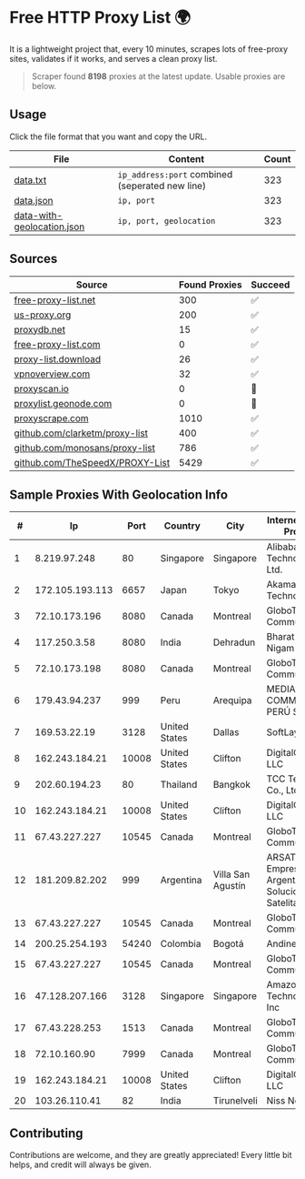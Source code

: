
# Free HTTP Proxy List 🌍

It is a lightweight project that, every 10 minutes, scrapes lots of free-proxy sites, validates if it works, and serves a clean proxy list.


> Scraper found **8198** proxies at the latest update. Usable proxies are below.

## Usage

Click the file format that you want and copy the URL.


|File|Content|Count|
|----|-------|-----|
|[data.txt](https://raw.githubusercontent.com/themiralay/Proxy-List-World/master/data.txt)|`ip_address:port` combined (seperated new line)|323|
|[data.json](https://raw.githubusercontent.com/themiralay/Proxy-List-World/master/data.json)|`ip, port`|323|
|[data-with-geolocation.json](https://raw.githubusercontent.com/themiralay/Proxy-List-World/master/data-with-geolocation.json)|`ip, port, geolocation`|323|

## Sources

|Source|Found Proxies|Succeed|
|------|-------------|-------|
|[free-proxy-list.net](https://free-proxy-list.net)|300|✅|
|[us-proxy.org](https://www.us-proxy.org)|200|✅|
|[proxydb.net](http://proxydb.net)|15|✅|
|[free-proxy-list.com](https://free-proxy-list.com/?page=&port=&type%5B%5D=http&type%5B%5D=https&up_time=0&search=Search)|0|✅|
|[proxy-list.download](https://www.proxy-list.download/HTTP)|26|✅|
|[vpnoverview.com](https://vpnoverview.com/privacy/anonymous-browsing/free-proxy-servers)|32|✅|
|[proxyscan.io](https://www.proxyscan.io)|0|🚫|
|[proxylist.geonode.com](https://proxylist.geonode.com/api/proxy-list?limit=300&page=1&sort_by=lastChecked&sort_type=desc&protocols=http,https)|0|🚫|
|[proxyscrape.com](https://api.proxyscrape.com/v2/?request=displayproxies&protocol=http&timeout=10000&country=all&ssl=all&anonymity=all)|1010|✅|
|[github.com/clarketm/proxy-list](https://raw.githubusercontent.com/clarketm/proxy-list/master/proxy-list-raw.txt)|400|✅|
|[github.com/monosans/proxy-list](https://raw.githubusercontent.com/monosans/proxy-list/main/proxies/http.txt)|786|✅|
|[github.com/TheSpeedX/PROXY-List](https://raw.githubusercontent.com/TheSpeedX/PROXY-List/master/http.txt)|5429|✅|


## Sample Proxies With Geolocation Info

|#|Ip|Port|Country|City|Internet Service Provider|
|-|--|----|-------|----|-------------------------|
|1|8.219.97.248|80|Singapore|Singapore|Alibaba (US) Technology Co., Ltd.|
|2|172.105.193.113|6657|Japan|Tokyo|Akamai Technologies|
|3|72.10.173.196|8080|Canada|Montreal|GloboTech Communications|
|4|117.250.3.58|8080|India|Dehradun|Bharat Sanchar Nigam Ltd|
|5|72.10.173.198|8080|Canada|Montreal|GloboTech Communications|
|6|179.43.94.237|999|Peru|Arequipa|MEDIA COMMERCE PERÚ S.A.C|
|7|169.53.22.19|3128|United States|Dallas|SoftLayer|
|8|162.243.184.21|10008|United States|Clifton|DigitalOcean, LLC|
|9|202.60.194.23|80|Thailand|Bangkok|TCC Technology Co., Ltd.|
|10|162.243.184.21|10008|United States|Clifton|DigitalOcean, LLC|
|11|67.43.227.227|10545|Canada|Montreal|GloboTech Communications|
|12|181.209.82.202|999|Argentina|Villa San Agustín|ARSAT - Empresa Argentina de Soluciones Satelitales S.A|
|13|67.43.227.227|10545|Canada|Montreal|GloboTech Communications|
|14|200.25.254.193|54240|Colombia|Bogotá|Andinet ON Line|
|15|67.43.227.227|10545|Canada|Montreal|GloboTech Communications|
|16|47.128.207.166|3128|Singapore|Singapore|Amazon Technologies Inc|
|17|67.43.228.253|1513|Canada|Montreal|GloboTech Communications|
|18|72.10.160.90|7999|Canada|Montreal|GloboTech Communications|
|19|162.243.184.21|10008|United States|Clifton|DigitalOcean, LLC|
|20|103.26.110.41|82|India|Tirunelveli|Niss Networks|



## Contributing

Contributions are welcome, and they are greatly appreciated! Every
little bit helps, and credit will always be given.

